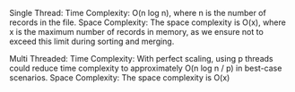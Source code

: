 Single Thread:
Time Complexity:  O(n log n), where n is the number of records in the file. 
Space Complexity: The space complexity is O(x), where x is the maximum number of records in memory, as we ensure not to exceed this limit during sorting and merging.

Multi Threaded: 
Time Complexity:  With perfect scaling, using p threads could reduce time complexity to approximately O(n log n / p) in best-case scenarios.
Space Complexity: The space complexity is O(x)
